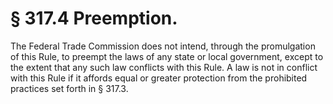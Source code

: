 # § 317.4   Preemption.

The Federal Trade Commission does not intend, through the promulgation of this Rule, to preempt the laws of any state or local government, except to the extent that any such law conflicts with this Rule. A law is not in conflict with this Rule if it affords equal or greater protection from the prohibited practices set forth in § 317.3.




